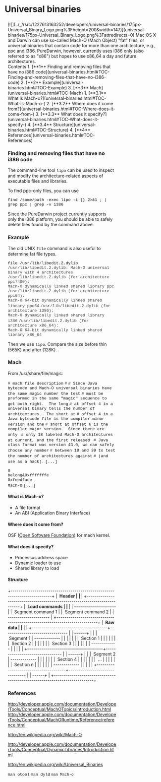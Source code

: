 Universal binaries
==================

<div style="display:inline;float:right;margin-top:5px;margin-right:10px;margin-bottom:5px;margin-left:10px">
[![](../_/rsrc/1227613163252/developers/universal-binaries/175px-Universal_Binary_Logo.png%3Fheight=200&width=147)](universal-binaries/175px-Universal_Binary_Logo.png%3Fattredirects=0)
Mac OS X and Darwin can use so-called Mach-O (Mach Object) "fat" files, or universal binaries that contain code for more than one architecture, e.g., ppc and i386.
PureDarwin, however, currently uses i386 only (also referred to as "x86") but hopes to use x86_64 a day and future architectures.
<div class="sites-embed-align-left-wrapping-off">
<div class="sites-embed-border-off sites-embed" style="width:350px;">
<div class="sites-embed-content sites-embed-type-toc">
<div class="goog-toc sites-embed-toc-maxdepth-6">
Contents
1.  [**1** Finding and removing files that have no i386 code](universal-binaries.html#TOC-Finding-and-removing-files-that-have-no-i386-code)
2.  [**2** Example](universal-binaries.html#TOC-Example)
3.  [**3** Mach](universal-binaries.html#TOC-Mach)
    1.  [**3.1** What is Mach-o?](universal-binaries.html#TOC-What-is-Mach-o-)
    2.  [**3.2** Where does it come from?](universal-binaries.html#TOC-Where-does-it-come-from-)
    3.  [**3.3** What does it specify?](universal-binaries.html#TOC-What-does-it-specify-)
    4.  [**3.4** Structure](universal-binaries.html#TOC-Structure)
4.  [**4** References](universal-binaries.html#TOC-References)

### Finding and removing files that have no i386 code
The command-line tool <span style="font-family:courier new,monospace"><span style="font-size:small">lipo</span></span> can be used to inspect and modify the architecture-related aspects of executable files and libraries.

To find ppc-only files, you can use


<span style="font-family:courier new,monospace"><span style="font-size:small">find /some/path -exec lipo -i {} 2&gt;&1 ; | grep ppc | grep -v i386</span></span>

Since the PureDarwin project currently supports only the i386 platform, you should be able to safely delete files found by the command above.
### Example
The old UNIX <span style="font-family:courier new,monospace"><span style="font-size:small">file</span></span> command is also useful to determine fat file types.


<span style="font-family:courier new,monospace"><span style="font-size:small">file /usr/lib/libedit.2.dylib </span></span>
<span style="font-family:courier new,monospace"><span style="font-size:small"><span style="color:rgb(68,68,68)">/usr/lib/libedit.2.dylib: Mach-O universal binary with 4 architectures</span></span></span>
<span style="font-family:courier new,monospace"><span style="font-size:small"><span style="color:rgb(68,68,68)">/usr/lib/libedit.2.dylib (for architecture ppc7400):</span></span></span><span style="white-space:pre"><span style="font-family:courier new,monospace"><span style="font-size:small"><span style="color:rgb(68,68,68)"> </span></span></span></span><span style="font-family:courier new,monospace"><span style="font-size:small"><span style="color:rgb(68,68,68)">Mach-O dynamically linked shared library ppc</span></span></span>
<span style="font-family:courier new,monospace"><span style="font-size:small"><span style="color:rgb(68,68,68)">/usr/lib/libedit.2.dylib (for architecture ppc64):</span></span></span><span style="white-space:pre"><span style="font-family:courier new,monospace"><span style="font-size:small"><span style="color:rgb(68,68,68)"> </span></span></span></span><span style="font-family:courier new,monospace"><span style="font-size:small"><span style="color:rgb(68,68,68)">Mach-O 64-bit dynamically linked shared library ppc64</span></span></span>
<span style="font-family:courier new,monospace"><span style="font-size:small"><span style="color:rgb(68,68,68)">/usr/lib/libedit.2.dylib (for architecture i386):</span></span></span><span style="white-space:pre"><span style="font-family:courier new,monospace"><span style="font-size:small"><span style="color:rgb(68,68,68)"> </span></span></span></span><span style="font-family:courier new,monospace"><span style="font-size:small"><span style="color:rgb(68,68,68)">Mach-O dynamically linked shared library i386</span></span></span>
<span style="font-family:courier new,monospace"><span style="font-size:small"><span style="color:rgb(68,68,68)">/usr/lib/libedit.2.dylib (for architecture x86_64):</span></span></span><span style="white-space:pre"><span style="font-family:courier new,monospace"><span style="font-size:small"><span style="color:rgb(68,68,68)"> </span></span></span></span><span style="font-family:courier new,monospace"><span style="font-size:small"><span style="color:rgb(68,68,68)">Mach-O 64-bit dynamically linked shared library x86_64</span></span></span>

Then we use <span style="font-family:courier new,monospace"><span style="font-size:small">lipo</span></span>. Compare the size before thin (565K) and after (128K).
### Mach
From /usr/share/file/magic:


<span style="font-family:courier new,monospace"><span style="font-size:small"># mach file description</span></span>
<span style="font-family:courier new,monospace"><span style="font-size:small">#</span></span>
<span style="font-family:courier new,monospace"><span style="font-size:small"># Since Java bytecode and Mach-O universal binaries have the same magic number the test</span></span>
<span style="font-family:courier new,monospace"><span style="font-size:small"># must be preformed in the same "magic" sequence to get both right.  The long</span></span>
<span style="font-family:courier new,monospace"><span style="font-size:small"># at offset 4 in a universal binary tells the number of architectures.  The short at</span></span>
<span style="font-family:courier new,monospace"><span style="font-size:small"># offset 4 in a Java bytecode file is the compiler minor version and the</span></span>
<span style="font-family:courier new,monospace"><span style="font-size:small"># short at offset 6 is the compiler major version.  Since there are only </span></span>
<span style="font-family:courier new,monospace"><span style="font-size:small"># only 18 labeled Mach-O architectures at current, and the first released </span></span>
<span style="font-family:courier new,monospace"><span style="font-size:small"># Java class format was version 43.0, we can safely choose any number</span></span>
<span style="font-family:courier new,monospace"><span style="font-size:small"># between 18 and 39 to test the number of architectures against</span></span>
<span style="font-family:courier new,monospace"><span style="font-size:small"># (and use as a hack).</span></span>
<span style="font-family:courier new,monospace"><span style="font-size:small">[...]</span></span>

<span style="font-family:courier new,monospace"><span style="font-size:small">0</span></span><span style="white-space:pre"><span style="font-family:courier new,monospace"><span style="font-size:small"> </span></span></span><span style="font-family:courier new,monospace"><span style="font-size:small">belong&0xfffffffe</span></span><span style="white-space:pre"><span style="font-family:courier new,monospace"><span style="font-size:small"> </span></span></span><span style="font-family:courier new,monospace"><span style="font-size:small">0xfeedface</span></span><span style="white-space:pre"><span style="font-family:courier new,monospace"><span style="font-size:small"> </span></span></span><span style="font-family:courier new,monospace"><span style="font-size:small">Mach-O</span></span>
<span style="font-family:courier new,monospace"><span style="font-size:small">[...]</span></span>
#### What is Mach-o?
-   A file format
-   An ABI (Application Binary Interface)
#### Where does it come from?
OSF ([Open Software Foundation](http://en.wikipedia.org/wiki/Open_Software_Foundation)) for mach kernel.
#### What does it specify?
-   Processus address space
-   Dynamic loader to use
-   Shared library to load
#### Structure
+--------------------------------------------------------------------------+
| <span style="font-weight:bold"> Header                                 |
| </span>                                                                  |
+--------------------------------------------------------------------------+
| <span style="font-weight:bold"> Load commands                          |
| </span>                                                                  |
|   ---------------------                                                  |
|    Segment command 1                                                    |
|    Segment command 2                                                    |
|   ---------------------                                                  |
+--------------------------------------------------------------------------+
| <span style="font-weight:bold"> Raw data                               |
| </span>                                                                  |
| +--------------------------------------+-------------------------------- |
| ------+                                                                  |
| |  Segment 1                          |   -------------                 |
|       |                                                                  |
| |                                      |    Section 1                   |
|       |                                                                  |
| |                                      |    Section 2                   |
|       |                                                                  |
| |                                      |    Section 3                   |
|       |                                                                  |
| |                                      |   -------------                 |
|       |                                                                  |
| +--------------------------------------+-------------------------------- |
| ------+                                                                  |
| |  Segment 2                          |   -------------                 |
|       |                                                                  |
| |                                      |    Section 4                   |
|       |                                                                  |
| |                                      |    ...                         |
|       |                                                                  |
| |                                      |    Section n                   |
|       |                                                                  |
| |                                      |   -------------                 |
|       |                                                                  |
| +--------------------------------------+-------------------------------- |
| ------+                                                                  |
+--------------------------------------------------------------------------+

### References
<http://developer.apple.com/documentation/DeveloperTools/Conceptual/MachOTopics/introduction.html> 
<http://developer.apple.com/documentation/DeveloperTools/Conceptual/MachORuntime/Reference/reference.html> 

<http://en.wikipedia.org/wiki/Mach-O> 


<http://developer.apple.com/documentation/DeveloperTools/Conceptual/DynamicLibraries/Introduction.html> 

<http://en.wikipedia.org/wiki/Universal_Binaries>

<span style="font-family:courier new,monospace"><span style="font-size:small">man otool</span></span>
<span style="font-family:courier new,monospace"><span style="font-size:small">man dyld</span></span>
<span style="font-family:courier new;font-size:12px">man Mach-o</span>

